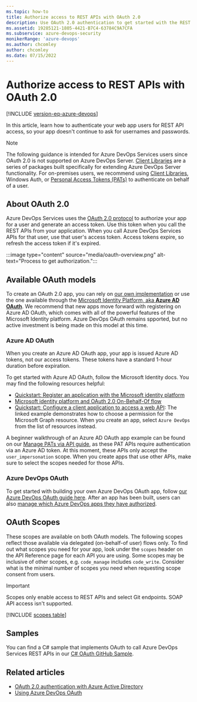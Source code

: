 ```yaml
---
ms.topic: how-to
title: Authorize access to REST APIs with OAuth 2.0
description: Use OAuth 2.0 authentication to get started with the REST APIs for Azure DevOps Services.
ms.assetid: 19285121-1805-4421-B7C4-63784C9A7CFA
ms.subservice: azure-devops-security
monikerRange: 'azure-devops'
ms.author: chcomley
author: chcomley
ms.date: 07/15/2022
---
```


# Authorize access to REST APIs with OAuth 2.0

[!INCLUDE [version-eq-azure-devops](../../../includes/version-eq-azure-devops.md)]

In this article, learn how to authenticate your web app users for REST API access, so your app doesn't continue to ask for usernames and passwords.

> [!NOTE]
> The following guidance is intended for Azure DevOps Services users since OAuth 2.0 is not supported on Azure DevOps Server. [Client Libraries](../../concepts/dotnet-client-libraries.md) are a series of packages built specifically for extending Azure DevOps Server functionality. For on-premises users, we recommend using [Client Libraries](../../concepts/dotnet-client-libraries.md), Windows Auth, or [Personal Access Tokens (PATs)](../../../organizations/accounts/use-personal-access-tokens-to-authenticate.md) to authenticate on behalf of a user.

## About OAuth 2.0
Azure DevOps Services uses the [OAuth 2.0 protocol](https://oauth.net/2/) to authorize your app for a user and generate an access token. Use this token when you call the REST APIs from your application. When you call Azure DevOps Services APIs for that user, use that user's access token. Access tokens expire, so refresh the access token if it's expired.

:::image type="content" source="media/oauth-overview.png" alt-text="Process to get authorization.":::

## Available OAuth models
To create an OAuth 2.0 app, you can rely on [our own implementation](./azure-devops-oauth.md) or use the one available through the [Microsoft Identity Platform, aka **Azure AD OAuth**](/azure/active-directory/fundamentals/auth-oauth2). We recommend that new apps move forward with registering on Azure AD OAuth, which comes with all of the powerful features of the Microsoft Identity platform. Azure DevOps OAuth remains spported, but no active investment is being made on this model at this time.

### Azure AD OAuth
When you create an Azure AD OAuth app, your app is issued Azure AD tokens, not our access tokens. These tokens have a standard 1-hour duration before expiration.

To get started with Azure AD OAuth, follow the Microsoft Identity docs. You may find the following resources helpful:
* [Quickstart: Register an application with the Microsoft identity platform](/azure/active-directory/develop/quickstart-register-app)
* [Microsoft identity platform and OAuth 2.0 On-Behalf-Of flow](/azure/active-directory/develop/v2-oauth2-on-behalf-of-flow)
* [Quickstart: Configure a client application to access a web API](/azure/active-directory/develop/quickstart-configure-app-access-web-apis#delegated-permission-to-microsoft-graph): The linked example demonstrates how to choose a permission for the Microsoft Graph resource. When you create an app, select `Azure DevOps` from the list of resources instead.

A beginner walkthrough of an Azure AD OAuth app example can be found on our [Manage PATs via API guide](../../../organizations/accounts/manage-personal-access-tokens-via-api?view=azure-devops), as these PAT APIs require authentication via an Azure AD token. At this moment, these APIs only accept the `user_impersonation` scope. When you create apps that use other APIs, make sure to select the scopes needed for those APIs.

### Azure DevOps OAuth
To get started with building your own Azure DevOps OAuth app, follow [our Azure DevOps OAuth guide here](./azure-devops-oauth.md).
After an app has been built, users can also [manage which Azure DevOps apps they have authorized](../../../organizations/settings/manage-authorizations.md).

## OAuth Scopes
These scopes are available on both OAuth models. The following scopes reflect those available via delegated (on-behalf-of user) flows only.
To find out what scopes you need for your app, look under the `scopes` header on the API Reference page for each API you are using. Some scopes may be inclusive of other scopes, e.g. `code_manage` includes `code_write`. Consider what is the minimal number of scopes you need when requesting scope consent from users.

> [!IMPORTANT]
> Scopes only enable access to REST APIs and select Git endpoints. SOAP API access isn't supported.

[!INCLUDE [scopes table](../../includes/scopes.md)]

## Samples

You can find a C# sample that implements OAuth to call Azure DevOps Services REST APIs in our [C# OAuth GitHub Sample](https://github.com/Microsoft/vsts-auth-samples/tree/master/OAuthWebSample).

## Related articles

* [OAuth 2.0 authentication with Azure Active Directory](/azure/active-directory/fundamentals/auth-oauth2)
* [Using Azure DevOps OAuth](./azure-devops-oauth.md)

